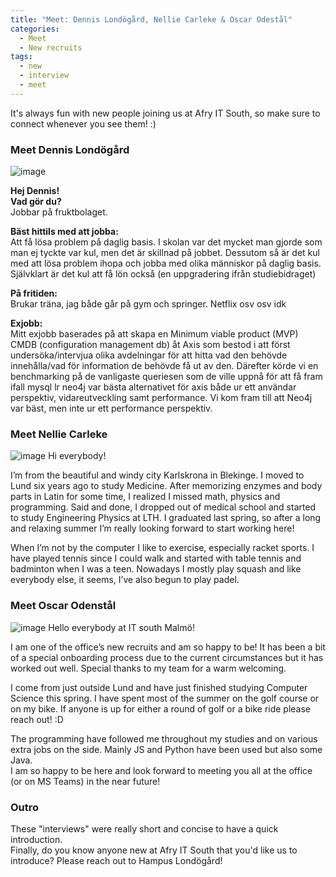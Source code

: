 ```yaml
---
title: "Meet: Dennis Londögård, Nellie Carleke & Oscar Odestål"
categories:
  - Meet
  - New recruits
tags:
  - new
  - interview
  - meet
---
```


It's always fun with new people joining us at Afry IT South, so make sure to connect whenever you see them! :)

### Meet Dennis Londögård
![image](https://user-images.githubusercontent.com/7490199/93110539-c1d9a080-f6b5-11ea-9e06-e047f637abed.png)

**Hej Dennis!**  
**Vad gör du?**  
Jobbar på fruktbolaget.

**Bäst hittils med att jobba:**  
Att få lösa problem på daglig basis. I skolan var det mycket man gjorde som man ej tyckte var kul, men det är skillnad på jobbet. Dessutom så är det kul med att lösa problem ihopa och jobba med olika människor på daglig basis. Självklart är det kul att få lön också (en uppgradering ifrån studiebidraget)

**På fritiden:**  
Brukar träna, jag både går på gym och springer. Netflix osv osv idk

**Exjobb:**  
Mitt exjobb baserades på att skapa en Minimum viable product (MVP) CMDB (configuration management db) åt Axis som bestod i att först undersöka/intervjua olika avdelningar för att hitta vad den behövde innehålla/vad för information de behövde få ut av den. Därefter körde vi en benchmarking på de vanligaste queriesen som de ville uppnå för att få fram ifall mysql lr neo4j var bästa alternativet för axis både ur ett användar perspektiv, vidareutveckling samt performance. Vi kom fram till att Neo4j var bäst, men inte ur ett performance perspektiv. 

### Meet Nellie Carleke
![image](https://user-images.githubusercontent.com/7490199/93109018-d157ea00-f6b3-11ea-959d-4e4224d6aa88.png)
Hi everybody!

I’m from the beautiful and windy city Karlskrona in Blekinge. I moved to Lund six years ago to study Medicine. After memorizing enzymes and body parts in Latin for some time, I realized I missed math, physics and programming. Said and done, I dropped out of medical school and started to study Engineering Physics at LTH. I graduated last spring, so after a long and relaxing summer I’m really looking forward to start working here!

When I’m not by the computer I like to exercise, especially racket sports. I have played tennis since I could walk and started with table tennis and badminton when I was a teen. Nowadays I mostly play squash and like everybody else, it seems, I’ve also begun to play padel.

### Meet Oscar Odenstål
![image](https://user-images.githubusercontent.com/7490199/93109037-d61c9e00-f6b3-11ea-8500-a0f405a79f85.png)
Hello everybody at IT south Malmö!  

I am one of the office’s new recruits and am so happy to be! It has been a bit of a special onboarding process due to the current circumstances but it has worked out well. 
Special thanks to my team for a warm welcoming.  

I come from just outside Lund and have just finished studying Computer Science this spring. I have spent most of the summer on the golf course or on my bike. If anyone is up for either a round of golf or a bike ride please reach out! :D  

The programming have followed me throughout my studies and on various extra jobs on the side. Mainly JS and Python have been used but also some Java.  
I am so happy to be here and look forward to meeting you all at the office (or on MS Teams) in the near future!

### Outro
These "interviews" were really short and concise to have a quick introduction.  
Finally, do you know anyone new at Afry IT South that you'd like us to introduce? Please reach out to Hampus Londögård!

<!--stackedit_data:
eyJoaXN0b3J5IjpbLTIwNTE4OTUyMzgsMTQ0OTUwNzUyNSwxOD
YzMzA0NzUsLTkyMDYzOTk1OCwxMTI0MzEzOTM3LDEzMTIzMzEz
N119
-->
